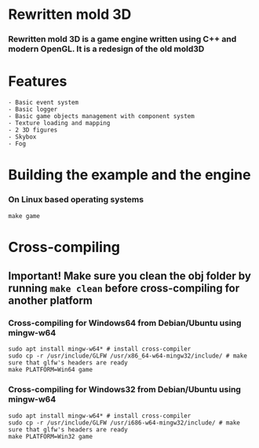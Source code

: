 # Rewritten mold 3D
### Rewritten mold 3D is a game engine written using C++ and modern OpenGL. It is a redesign of the old mold3D 

# Features
    - Basic event system
    - Basic logger
    - Basic game objects management with component system
    - Texture loading and mapping
    - 2 3D figures
    - Skybox
    - Fog
    
# Building the example and the engine

### On Linux based operating systems
```
make game
```

# Cross-compiling
## Important! Make sure you clean the obj folder by running ```make clean``` before cross-compiling for another platform

### Cross-compiling for Windows64 from Debian/Ubuntu using mingw-w64
```
sudo apt install mingw-w64* # install cross-compiler
sudo cp -r /usr/include/GLFW /usr/x86_64-w64-mingw32/include/ # make sure that glfw's headers are ready
make PLATFORM=Win64 game
```

### Cross-compiling for Windows32 from Debian/Ubuntu using mingw-w64
```
sudo apt install mingw-w64* # install cross-compiler
sudo cp -r /usr/include/GLFW /usr/i686-w64-mingw32/include/ # make sure that glfw's headers are ready
make PLATFORM=Win32 game
```